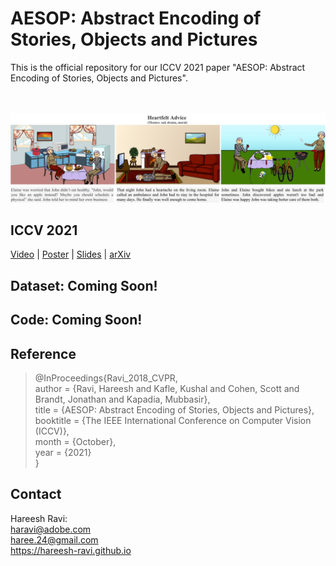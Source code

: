 # AESOP: Abstract Encoding of Stories, Objects and Pictures
This is the official repository for our ICCV 2021 paper "AESOP: Abstract Encoding of Stories, Objects and Pictures". <br> <br> <br>


![](./iccv2021/aesop_example.png)

## ICCV 2021 

[Video](https://youtu.be/ygGzY1DSSMk) | [Poster](./iccv2021/AESOP_ICCV2021_POSTER.pdf) | [Slides](./iccv2021/AESOP_ICCV2021_SLIDES.pdf) | [arXiv]()

## Dataset: Coming Soon!

## Code: Coming Soon!

## Reference
>@InProceedings{Ravi_2018_CVPR, <br>
>author = {Ravi, Hareesh and Kafle, Kushal and Cohen, Scott and Brandt, Jonathan and Kapadia, Mubbasir}, <br>
>title = {AESOP: Abstract Encoding of Stories, Objects and Pictures}, <br>
>booktitle = {The IEEE International Conference on Computer Vision (ICCV)}, <br>
>month = {October}, <br>
>year = {2021} <br>
>}


## Contact
Hareesh Ravi: <br>
haravi@adobe.com <br>
haree.24@gmail.com <br>
https://hareesh-ravi.github.io <br>
